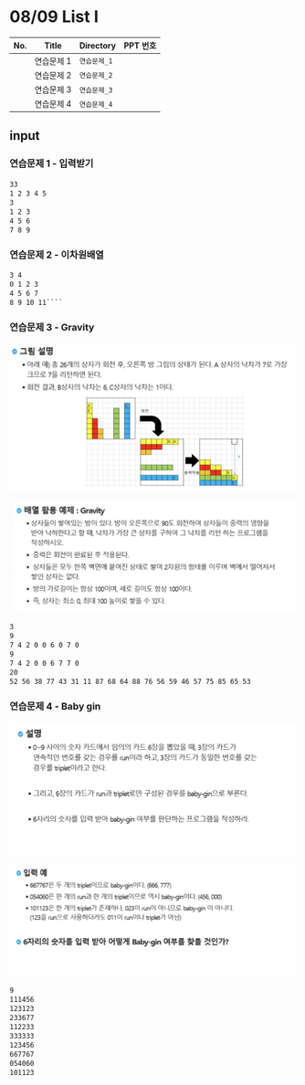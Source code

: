 # 08/09 List I

| No.  | Title      | Directory    | PPT 번호 |
| ---- | ---------- | ------------ | -------- |
|      | 연습문제 1 | `연습문제_1` |          |
|      | 연습문제 2 | `연습문제_2` |          |
|      | 연습문제 3 | `연습문제_3` |          |
|      | 연습문제 4 | `연습문제_4` |          |



## input

### 연습문제 1 - 입력받기

```
33
1 2 3 4 5
3
1 2 3
4 5 6
7 8 9
```



### 연습문제 2 - 이차원배열

```
3 4
0 1 2 3
4 5 6 7
8 9 10 11````
```





### 연습문제 3 - Gravity

![gravity1](README.assets/gravity1.png)

![gravity2](README.assets/gravity2.png)

```
3
9
7 4 2 0 0 6 0 7 0
9
7 4 2 0 0 6 7 7 0
20
52 56 38 77 43 31 11 87 68 64 88 76 56 59 46 57 75 85 65 53
```





### 연습문제 4 - Baby gin 

![baby-gin1](README.assets/baby-gin1.png)

![baby-gin2](README.assets/baby-gin2.png)

```
9
111456
123123
233677
112233
333333
123456
667767
054060
101123
```



